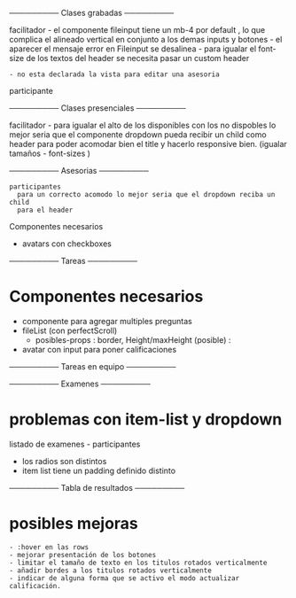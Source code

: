 
───────── Clases grabadas ─────────

 facilitador
    - el componente fileinput tiene un mb-4 por default , lo que complica el alineado vertical
        en conjunto a los demas inputs y botones
    - el aparecer el mensaje error en Fileinput se desalinea
    - para igualar el font-size de los textos del header se necesita pasar un custom header

    - no esta declarada la vista para editar una asesoria

 participante

───────── Clases presenciales ───────── 

 facilitador
	- para igualar el alto de los disponibles con los no dispobles
	  lo mejor seria que el componente dropdown pueda recibir un child  como
	  header para poder acomodar bien el title y hacerlo responsive bien. (igualar tamaños - font-sizes )


───────── Asesorias ─────────  
 
    participantes
      para un correcto acomodo lo mejor seria que el dropdown reciba un child
      para el header

Componentes necesarios
  - avatars con checkboxes


───────── Tareas ─────────

# Componentes necesarios
  - componente para agregar multiples preguntas
  - fileList (con perfectScroll)
    - posibles-props : border, Height/maxHeight
  (posible) :
  - avatar con input para poner calificaciones

───────── Tareas en equipo ─────────

───────── Examenes ─────────

 # problemas con item-list y dropdown

 listado de examenes - participantes
  - los radios son distintos
  - item list tiene un padding definido distinto  


───────── Tabla de resultados ─────────

# posibles mejoras
    - :hover en las rows
    - mejorar presentación de los botones
    - limitar el tamaño de texto en los titulos rotados verticalmente
    - añadir bordes a los titulos rotados verticalmente
    - indicar de alguna forma que se activo el modo actualizar calificación.


